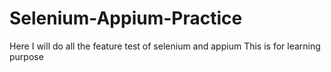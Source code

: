 # Selenium-Appium-Practice
Here I will do all the feature test of selenium and appium
This is for learning purpose
